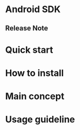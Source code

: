 # Android SDK

##  Release Note

# Quick start

# How to install

# Main concept

# Usage guideline
